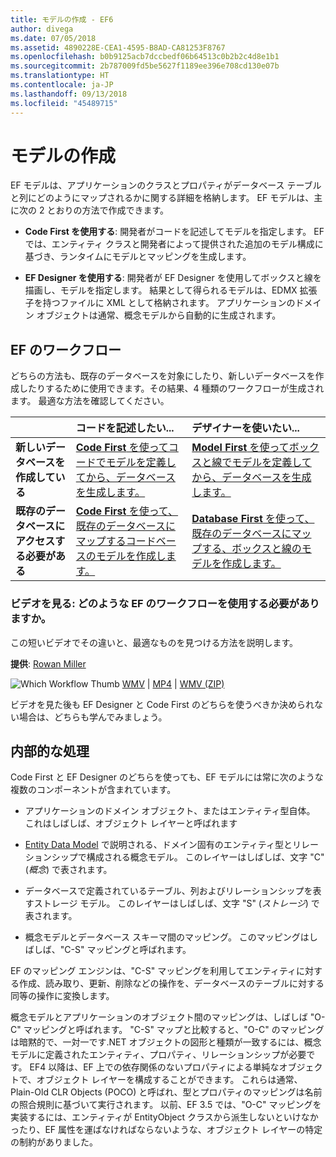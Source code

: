 ```yaml
---
title: モデルの作成 - EF6
author: divega
ms.date: 07/05/2018
ms.assetid: 4890228E-CEA1-4595-B8AD-CA81253F8767
ms.openlocfilehash: b0b9125acb7dccbedf06b64513c0b2b2c4d8e1b1
ms.sourcegitcommit: 2b787009fd5be5627f1189ee396e708cd130e07b
ms.translationtype: HT
ms.contentlocale: ja-JP
ms.lasthandoff: 09/13/2018
ms.locfileid: "45489715"
---
```

# <a name="creating-a-model"></a>モデルの作成

EF モデルは、アプリケーションのクラスとプロパティがデータベース テーブルと列にどのようにマップされるかに関する詳細を格納します。 EF モデルは、主に次の 2 とおりの方法で作成できます。

- **Code First を使用する**: 開発者がコードを記述してモデルを指定します。 EF では、エンティティ クラスと開発者によって提供された追加のモデル構成に基づき、ランタイムにモデルとマッピングを生成します。

- **EF Designer を使用する**: 開発者が EF Designer を使用してボックスと線を描画し、モデルを指定します。 結果として得られるモデルは、EDMX 拡張子を持つファイルに XML として格納されます。 アプリケーションのドメイン オブジェクトは通常、概念モデルから自動的に生成されます。

## <a name="ef-workflows"></a>EF のワークフロー

どちらの方法も、既存のデータベースを対象にしたり、新しいデータベースを作成したりするために使用できます。その結果、4 種類のワークフローが生成されます。
最適な方法を確認してください。  

|                                           | コードを記述したい...                                                                                                                   | デザイナーを使いたい...                                                                                                                        |
|:------------------------------------------|:-----------------------------------------------------------------------------------------------------------------------------------------------|:---------------------------------------------------------------------------------------------------------------------------------------------------|
| **新しいデータベースを作成している**          | [**Code First** を使ってコードでモデルを定義してから、データベースを生成します。](~/ef6/modeling/code-first/workflows/new-database.md)           | [**Model First** を使ってボックスと線でモデルを定義してから、データベースを生成します。](~/ef6/modeling/designer/workflows/model-first.md)   |
| **既存のデータベースにアクセスする必要がある** | [**Code First** を使って、既存のデータベースにマップするコードベースのモデルを作成します。](~/ef6/modeling/code-first/workflows/existing-database.md) | [**Database First** を使って、既存のデータベースにマップする、ボックスと線のモデルを作成します。](~/ef6/modeling/designer/workflows/database-first.md) |

### <a name="watch-the-video-what-ef-workflow-should-i-use"></a>ビデオを見る: どのような EF のワークフローを使用する必要がありますか。

この短いビデオでその違いと、最適なものを見つける方法を説明します。

**提供**: [Rowan Miller](http://romiller.com/)

![Which Workflow Thumb](../media/whichworkflow-thumb.png) [WMV](http://download.microsoft.com/download/8/F/8/8F81F4CD-3678-4229-8D79-0C63FFA3C595/HDI_ITPro_Technet_winvideo_ChoseYourWorkflow.wmv) | [MP4](http://download.microsoft.com/download/8/F/8/8F81F4CD-3678-4229-8D79-0C63FFA3C595/HDI_ITPro_Technet_mp4video_ChoseYourWorkflow.m4v) | [WMV (ZIP)](http://download.microsoft.com/download/8/F/8/8F81F4CD-3678-4229-8D79-0C63FFA3C595/HDI_ITPro_Technet_winvideo_ChoseYourWorkflow.zip)

ビデオを見た後も EF Designer と Code First のどちらを使うべきか決められない場合は、どちらも学んでみましょう。

## <a name="a-look-under-the-hood"></a>内部的な処理

Code First と EF Designer のどちらを使っても、EF モデルには常に次のような複数のコンポーネントが含まれています。

- アプリケーションのドメイン オブジェクト、またはエンティティ型自体。 これはしばしば、オブジェクト レイヤーと呼ばれます

- [Entity Data Model](~/ef6/resources/glossary.md#entity-data-model) で説明される、ドメイン固有のエンティティ型とリレーションシップで構成される概念モデル。 このレイヤーはしばしば、文字 "C" (_概念_) で表されます。

- データベースで定義されているテーブル、列およびリレーションシップを表すストレージ モデル。 このレイヤーはしばしば、文字 "S" (_ストレージ_) で表されます。  

- 概念モデルとデータベース スキーマ間のマッピング。 このマッピングはしばしば、"C-S" マッピングと呼ばれます。

EF のマッピング エンジンは、"C-S" マッピングを利用してエンティティに対する作成、読み取り、更新、削除などの操作を、データベースのテーブルに対する同等の操作に変換します。

概念モデルとアプリケーションのオブジェクト間のマッピングは、しばしば "O-C" マッピングと呼ばれます。 "C-S" マップと比較すると、"O-C" のマッピングは暗黙的で、一対一です.NET オブジェクトの図形と種類が一致するには、概念モデルに定義されたエンティティ、プロパティ、リレーションシップが必要です。 EF4 以降は、EF 上での依存関係のないプロパティによる単純なオブジェクトで、オブジェクト レイヤーを構成することができます。 これらは通常、Plain-Old CLR Objects (POCO) と呼ばれ、型とプロパティのマッピングは名前の照合規則に基づいて実行されます。 以前、EF 3.5 では、"O-C" マッピングを実装するには、エンティティが EntityObject クラスから派生しないといけなかったり、EF 属性を運ばなければならないような、オブジェクト レイヤーの特定の制約がありました。
